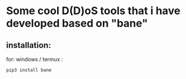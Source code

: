 # Some cool D(D)oS tools that i have developed based on "bane"

<h2>installation:</h2>
for: windows / termux :

<code>pip3 install bane<code>